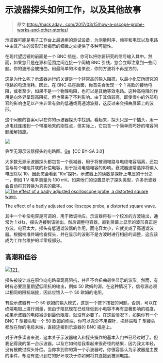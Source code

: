 # 示波器探头如何工作，以及其他故事

> 原文:[https://hack aday . com/2017/03/15/how-a-oscope-probe-works-and-other-stories/](https://hackaday.com/2017/03/15/how-an-oscilloscope-probe-works-and-other-stories/)

示波器可能是电子工作台上最通用的测试设备，为测量时序、频率和电压以及电路中由其产生的波形形状揭示的细微之处提供了多种可能性。

在现代望远镜的前面是一个 BNC 插座，你可以把你要研究的信号输入其中。然而，如果您只是在源和范围之间连接一个同轴 BNC 引线，您会立即注意到一些问题。你的波形会被扭曲。用最简单的术语来说，你的方波将不再是方的。

这是为什么呢？示波器运行的关键是一个非常高的输入阻抗，以最小化它所研究的电路的电流消耗。因此，在 BNC 插座后面，你首先会发现一个 1 兆欧的接地电阻，或者至少，如果不是一个物理电阻，也可以是其他等效电路。这种高电阻的作用是向外界呈现高阻抗，但也带来了不利影响。由于其值较高，即使很小的外部电容的影响也足以产生非常有效的低通或高通滤波器，这反过来会扭曲屏幕上的波形。

这个问题的答案可以在你的示波器探头中找到。看起来，探头只是一个插头，用一点电线连接到一个带接地夹的刚性点，但实际上，它包含一个简单而巧妙的电容问题缓解措施。

[![](../Images/4e491d3046ececa0172196527c424faf.png)](https://hackaday.com/wp-content/uploads/2017/03/passive-probe.jpeg) 

典型无源示波器探头的电路图。[Ge](https://commons.wikimedia.org/wiki/File:Passive-probe.jpeg?uselang=en-gb)【CC BY-SA 3.0】

大多数无源示波器探头都包含一个衰减器，用于将被测电路与电缆电容隔离，还包含与每个电阻并联的补偿电容，用于抵消电缆电容的影响。衰减器通常选择将输入电压除以 10，因此您会看到“10x”探针。示波器上的读数是探针上电压的十分之一，例如 1 V 电平测量为 100 mV。如果他们的设置显示了探头类型，许多示波器会自动将其转换为真实的数字。[![The effect of a badly adjusted oscilloscope probe, a distorted square wave.](../Images/5397d4c55646d321deab338ec5b24361.png)](https://hackaday.com/wp-content/uploads/2017/02/ds1z_quickprint3.png)

The effect of a badly adjusted oscilloscope probe, a distorted square wave.

其中一个补偿电容是可调的，用于微调响应。示波器将有一个校准的方波输出，通常为 1 kHz，探头连接到该输出，然后调整电容器，直到屏幕上显示的波形真正是方波。电容太大，探头有低通滤波器的作用，而电容太小，它就变成了高通滤波器。根据校准终端检查探头，并在显示的波形不是方波时进行相应的调整，这应该成为工作台维护的半常规部分。

## 高潮和低谷

[![](../Images/d381c7baad687e01eabd88ebed61f2a7.png)T2】](https://hackaday.com/wp-content/uploads/2017/03/filter-test-picture_bright.png)

探头被设计成在原位向电路呈现高阻抗，并且不会扭曲最终显示的波形。然而，有时有必要测量期望低阻抗的输出，例如 50 欧姆的源。在这种情况下，信号源必须以相同的阻抗端接，因此应馈入一个 50 欧姆的电阻。

有些示波器有一个 50 欧姆的输入模式，这是一个按下按钮的问题。否则，可以在终端电阻上进行测量，但由于阻抗现在已经降低到小电容不再有显著影响的程度，如果示波器的电缆减少到最低限度，就没有必要了。在这些情况下，如果你有一个 BNC T 型接头和一个 50 欧姆的终端，你可以完全不用探针，把终端和 T 型接头都放在你的电缆末端，直接连接到示波器的 BNC 插座上。

对于许多读者来说，这本关于示波器输入和探头操作的基本入门书已经过时了。但我记得我的第一台示波器，以及它如何给我看起来很奇怪的结果，因为我太年轻，没有被教过探头补偿。当你拿到你的第一个示波器时，你很容易认为示波器是主要的事件，却没有意识到它的好坏取决于你如何将其连接到被测电路。